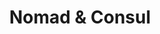 ---
title: Nomad & Consul
description: Instructions for installing the Istio control plane in a Consul based environment, with or without Nomad.
weight: 20
keywords: [consul]
---